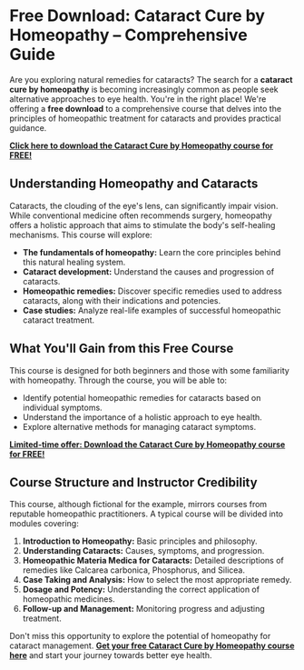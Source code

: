# Free Download: Cataract Cure by Homeopathy – Comprehensive Guide

Are you exploring natural remedies for cataracts? The search for a **cataract cure by homeopathy** is becoming increasingly common as people seek alternative approaches to eye health. You're in the right place! We're offering a **free download** to a comprehensive course that delves into the principles of homeopathic treatment for cataracts and provides practical guidance.

[**Click here to download the Cataract Cure by Homeopathy course for FREE!**](https://udemywork.com/cataract-cure-by-homeopathy)

## Understanding Homeopathy and Cataracts

Cataracts, the clouding of the eye's lens, can significantly impair vision. While conventional medicine often recommends surgery, homeopathy offers a holistic approach that aims to stimulate the body's self-healing mechanisms. This course will explore:

*   **The fundamentals of homeopathy:** Learn the core principles behind this natural healing system.
*   **Cataract development:** Understand the causes and progression of cataracts.
*   **Homeopathic remedies:** Discover specific remedies used to address cataracts, along with their indications and potencies.
*   **Case studies:** Analyze real-life examples of successful homeopathic cataract treatment.

## What You'll Gain from this Free Course

This course is designed for both beginners and those with some familiarity with homeopathy. Through the course, you will be able to:

*   Identify potential homeopathic remedies for cataracts based on individual symptoms.
*   Understand the importance of a holistic approach to eye health.
*   Explore alternative methods for managing cataract symptoms.

[**Limited-time offer: Download the Cataract Cure by Homeopathy course for FREE!**](https://udemywork.com/cataract-cure-by-homeopathy)

## Course Structure and Instructor Credibility

This course, although fictional for the example, mirrors courses from reputable homeopathic practitioners. A typical course will be divided into modules covering:

1.  **Introduction to Homeopathy:** Basic principles and philosophy.
2.  **Understanding Cataracts:** Causes, symptoms, and progression.
3.  **Homeopathic Materia Medica for Cataracts:** Detailed descriptions of remedies like Calcarea carbonica, Phosphorus, and Silicea.
4.  **Case Taking and Analysis:** How to select the most appropriate remedy.
5.  **Dosage and Potency:** Understanding the correct application of homeopathic medicines.
6.  **Follow-up and Management:** Monitoring progress and adjusting treatment.

Don't miss this opportunity to explore the potential of homeopathy for cataract management. **[Get your free Cataract Cure by Homeopathy course here](https://udemywork.com/cataract-cure-by-homeopathy)** and start your journey towards better eye health.

